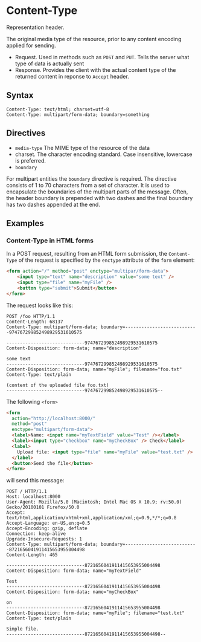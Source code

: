 # Content-Type

Representation header.

The original media type of the resource, prior to any content encoding applied for sending.

* Request. Used in methods such as `POST` and `PUT`. Tells the server what type of data is actually sent
* Response. Provides the client with the actual content type of the returned content in reponse to `Accept` header.

## Syntax

```
Content-Type: text/html; charset=utf-8
Content-Type: multipart/form-data; boundary=something
```

## Directives

* `media-type` The MIME type of the resource of the data
* charset. The character encoding standard. Case insensitive, lowercase is preferred.
* `boundary`

For multipart entities the `boundary` directive is required. The directive consists of 1 to 70 characters from a set of character. It is used to encapsulate the boundaries of the multipart parts of the message. Often, the header boundary is prepended with two dashes and the final boundary has two dashes appended at the end.

## Examples

### Content-Type in HTML forms

In a POST request, resulting from an HTML form submission, the `Content-Type` of the request is specified by the `enctype` attribute of the `form` element:

```html
<form action="/" method="post" enctype="multipar/form-data">
    <input type="text" name="description" value="some text" />
    <input type="file" name="myFile" />
    <button type="submit">Submit</button>
</form>
```

The request looks like this:

```
POST /foo HTTP/1.1
Content-Length: 68137
Content-Type: multipart/form-data; boundary=---------------------------974767299852498929531610575

-----------------------------974767299852498929531610575
Content-Disposition: form-data; name="description"

some text
-----------------------------974767299852498929531610575
Content-Disposition: form-data; name="myFile"; filename="foo.txt"
Content-Type: text/plain

(content of the uploaded file foo.txt)
-----------------------------974767299852498929531610575--
```

The following `<form>`

```html
<form
  action="http://localhost:8000/"
  method="post"
  enctype="multipart/form-data">
  <label>Name: <input name="myTextField" value="Test" /></label>
  <label><input type="checkbox" name="myCheckBox" /> Check</label>
  <label>
    Upload file: <input type="file" name="myFile" value="test.txt" />
  </label>
  <button>Send the file</button>
</form>
```

will send this message:

```
POST / HTTP/1.1
Host: localhost:8000
User-Agent: Mozilla/5.0 (Macintosh; Intel Mac OS X 10.9; rv:50.0) Gecko/20100101 Firefox/50.0
Accept: text/html,application/xhtml+xml,application/xml;q=0.9,*/*;q=0.8
Accept-Language: en-US,en;q=0.5
Accept-Encoding: gzip, deflate
Connection: keep-alive
Upgrade-Insecure-Requests: 1
Content-Type: multipart/form-data; boundary=---------------------------8721656041911415653955004498
Content-Length: 465

-----------------------------8721656041911415653955004498
Content-Disposition: form-data; name="myTextField"

Test
-----------------------------8721656041911415653955004498
Content-Disposition: form-data; name="myCheckBox"

on
-----------------------------8721656041911415653955004498
Content-Disposition: form-data; name="myFile"; filename="test.txt"
Content-Type: text/plain

Simple file.
-----------------------------8721656041911415653955004498--
```

### 
